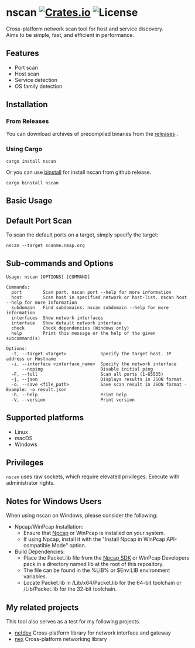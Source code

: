 [crates-badge]: https://img.shields.io/crates/v/nscan.svg
[crates-url]: https://crates.io/crates/nscan
[license-badge]: https://img.shields.io/crates/l/nscan.svg

# nscan [![Crates.io][crates-badge]][crates-url] ![License][license-badge]
Cross-platform network scan tool for host and service discovery.   
Aims to be simple, fast, and efficient in performance.

## Features
- Port scan
- Host scan
- Service detection
- OS family detection

## Installation
### From Releases
You can download archives of precompiled binaries from the [releases](https://github.com/shellrow/nscan/releases) .

### Using Cargo
```
cargo install nscan
```

Or you can use [binstall](https://github.com/cargo-bins/cargo-binstall) for install nscan from github release.
```
cargo binstall nscan
```

## Basic Usage

## Default Port Scan
To scan the default ports on a target, simply specify the target:
```
nscan --target scanme.nmap.org
```

## Sub-commands and Options 
```
Usage: nscan [OPTIONS] [COMMAND]

Commands:
  port        Scan port. nscan port --help for more information
  host        Scan host in specified network or host-list. nscan host --help for more information
  subdomain   Find subdomains. nscan subdomain --help for more information
  interfaces  Show network interfaces
  interface   Show default network interface
  check       Check dependencies (Windows only)
  help        Print this message or the help of the given subcommand(s)

Options:
  -t, --target <target>             Specify the target host. IP address or Hostname
  -i, --interface <interface_name>  Specify the network interface
      --noping                      Disable initial ping
  -F, --full                        Scan all ports (1-65535)
  -j, --json                        Displays results in JSON format.
  -o, --save <file_path>            Save scan result in JSON format - Example: -o result.json
  -h, --help                        Print help
  -V, --version                     Print version
```

## Supported platforms
- Linux
- macOS
- Windows

## Privileges
`nscan` uses raw sockets, which require elevated privileges. Execute with administrator rights.

## Notes for Windows Users
When using nscan on Windows, please consider the following:

- Npcap/WinPcap Installation:
    - Ensure that [Npcap](https://npcap.com/#download) or WinPcap is installed on your system.
    - If using Npcap, install it with the "Install Npcap in WinPcap API-compatible Mode" option.
- Build Dependencies:
    - Place the Packet.lib file from the [Npcap SDK](https://npcap.com/#download) or WinPcap Developers pack in a directory named lib at the root of this repository.
    - The file can be found in the %LIB% or $Env:LIB environment variables.
    - Locate Packet.lib in <SDK>/Lib/x64/Packet.lib for the 64-bit toolchain or <SDK>/Lib/Packet.lib for the 32-bit toolchain.

## My related projects
This tool also serves as a test for my following projects.  
- [netdev](https://github.com/shellrow/netdev) Cross-platform library for network interface and gateway 
- [nex](https://github.com/shellrow/nex) Cross-platform networking library
